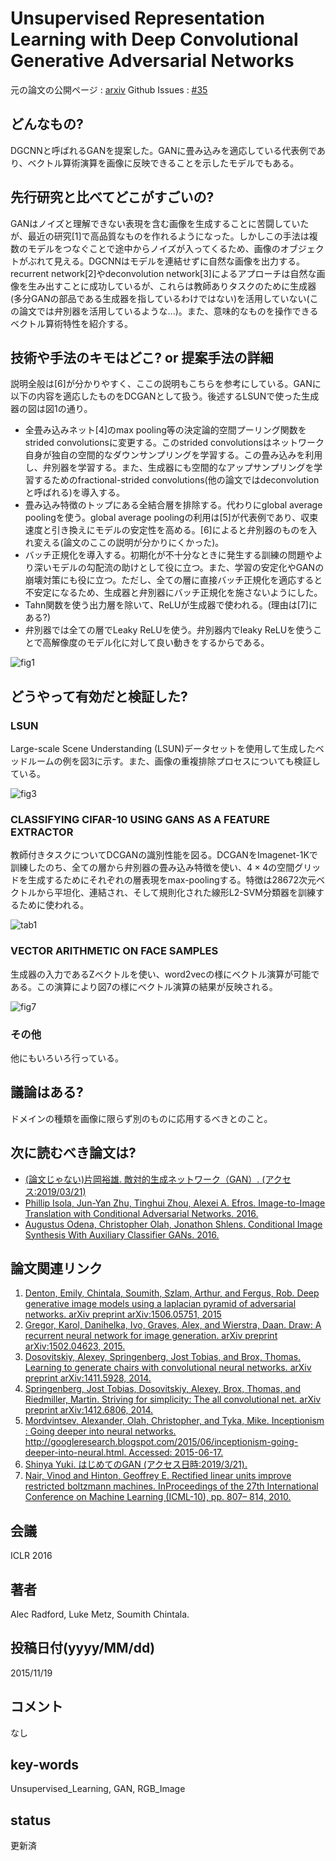 # Unsupervised Representation Learning with Deep Convolutional Generative Adversarial Networks

元の論文の公開ページ : [arxiv](https://arxiv.org/abs/1511.06434)
Github Issues : [#35](https://github.com/Obarads/obarads.github.io/issues/35)

## どんなもの?
DGCNNと呼ばれるGANを提案した。GANに畳み込みを適応している代表例であり、ベクトル算術演算を画像に反映できることを示したモデルでもある。

## 先行研究と比べてどこがすごいの?
GANはノイズと理解できない表現を含む画像を生成することに苦闘していたが、最近の研究[1]で高品質なものを作れるようになった。しかしこの手法は複数のモデルをつなぐことで途中からノイズが入ってくるため、画像のオブジェクトがぶれて見える。DGCNNはモデルを連結せずに自然な画像を出力する。recurrent network[2]やdeconvolution network[3]によるアプローチは自然な画像を生み出すことに成功しているが、これらは教師ありタスクのために生成器(多分GANの部品である生成器を指しているわけではない)を活用していない(この論文では弁別器を活用しているような...)。また、意味的なものを操作できるベクトル算術特性を紹介する。

## 技術や手法のキモはどこ? or 提案手法の詳細
説明全般は[6]が分かりやすく、ここの説明もこちらを参考にしている。GANに以下の内容を適応したものをDCGANとして扱う。後述するLSUNで使った生成器の図は図1の通り。
- 全畳み込みネット[4]のmax pooling等の決定論的空間プーリング関数をstrided convolutionsに変更する。このstrided convolutionsはネットワーク自身が独自の空間的なダウンサンプリングを学習する。この畳み込みを利用し、弁別器を学習する。また、生成器にも空間的なアップサンプリングを学習するためのfractional-strided convolutions(他の論文ではdeconvolutionと呼ばれる)を導入する。
- 畳み込み特徴のトップにある全結合層を排除する。代わりにglobal average poolingを使う。global average poolingの利用は[5]が代表例であり、収束速度と引き換えにモデルの安定性を高める。[6]によると弁別器のものを入れ変える(論文のここの説明が分かりにくかった)。
- バッチ正規化を導入する。初期化が不十分なときに発生する訓練の問題やより深いモデルの勾配流の助けとして役に立つ。また、学習の安定化やGANの崩壊対策にも役に立つ。ただし、全ての層に直接バッチ正規化を適応すると不安定になるため、生成器と弁別器にバッチ正規化を施さないようにした。
- Tahn関数を使う出力層を除いて、ReLUが生成器で使われる。(理由は[7]にある?)
- 弁別器では全ての層でLeaky ReLUを使う。弁別器内でleaky ReLUを使うことで高解像度のモデル化に対して良い動きをするからである。

![fig1](img/URLwDCGAN/fig1.png)

## どうやって有効だと検証した?
### LSUN
Large-scale Scene Understanding (LSUN)データセットを使用して生成したベッドルームの例を図3に示す。また、画像の重複排除プロセスについても検証している。

![fig3](img/URLwDCGAN/fig3.png)

### CLASSIFYING CIFAR-10 USING GANS AS A FEATURE EXTRACTOR
教師付きタスクについてDCGANの識別性能を図る。DCGANをImagenet-1Kで訓練したのち、全ての層から弁別器の畳み込み特徴を使い、$4\times 4$の空間グリッドを生成するためにそれぞれの層表現をmax-poolingする。特徴は28672次元ベクトルから平坦化、連結され、そして規則化された線形L2-SVM分類器を訓練するために使われる。

![tab1](img/URLwDCGAN/tab1.png)

### VECTOR ARITHMETIC ON FACE SAMPLES
生成器の入力であるZベクトルを使い、word2vecの様にベクトル演算が可能である。この演算により図7の様にベクトル演算の結果が反映される。

![fig7](img/URLwDCGAN/fig7.png)

### その他
他にもいろいろ行っている。

## 議論はある?
ドメインの種類を画像に限らず別のものに応用するべきとのこと。

## 次に読むべき論文は?
- [(論文じゃない)片岡裕雄. 敵対的生成ネットワーク（GAN）. (アクセス:2019/03/21)](https://www.slideshare.net/cvpaperchallenge/gan-133159239)
- [Phillip Isola, Jun-Yan Zhu, Tinghui Zhou, Alexei A. Efros. Image-to-Image Translation with Conditional Adversarial Networks. 2016.](https://arxiv.org/abs/1611.07004)
- [Augustus Odena, Christopher Olah, Jonathon Shlens. Conditional Image Synthesis With Auxiliary Classifier GANs. 2016.](https://arxiv.org/abs/1610.09585)

## 論文関連リンク
1. [Denton, Emily, Chintala, Soumith, Szlam, Arthur, and Fergus, Rob. Deep generative image models using a laplacian pyramid of adversarial networks. arXiv preprint arXiv:1506.05751, 2015](https://arxiv.org/abs/1506.05751)
2. [Gregor, Karol, Danihelka, Ivo, Graves, Alex, and Wierstra, Daan. Draw: A recurrent neural network for image generation. arXiv preprint arXiv:1502.04623, 2015.](https://arxiv.org/abs/1502.04623)
3. [Dosovitskiy, Alexey, Springenberg, Jost Tobias, and Brox, Thomas. Learning to generate chairs with convolutional neural networks. arXiv preprint arXiv:1411.5928, 2014.](https://arxiv.org/abs/1411.5928)
4. [Springenberg, Jost Tobias, Dosovitskiy, Alexey, Brox, Thomas, and Riedmiller, Martin. Striving for simplicity: The all convolutional net. arXiv preprint arXiv:1412.6806, 2014.](https://arxiv.org/abs/1412.6806)
5. [Mordvintsev, Alexander, Olah, Christopher, and Tyka, Mike. Inceptionism : Going deeper into neural networks. http://googleresearch.blogspot.com/2015/06/inceptionism-going-deeper-into-neural.html. Accessed: 2015-06-17.](http://googleresearch.blogspot.com/2015/06/inceptionism-going-deeper-into-neural.html)
6. [Shinya Yuki. はじめてのGAN (アクセス日時:2019/3/21).](https://elix-tech.github.io/ja/2017/02/06/gan.html)
7. [Nair, Vinod and Hinton, Geoffrey E. Rectified linear units improve restricted boltzmann machines. InProceedings of the 27th International Conference on Machine Learning (ICML-10), pp. 807– 814, 2010.](http://citeseerx.ist.psu.edu/viewdoc/download?doi=10.1.1.165.6419&rep=rep1&type=pdf)

## 会議
ICLR 2016

## 著者
Alec Radford, Luke Metz, Soumith Chintala.

## 投稿日付(yyyy/MM/dd)
2015/11/19

## コメント
なし

## key-words
Unsupervised_Learning, GAN, RGB_Image

## status
更新済